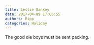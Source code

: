 ```yaml
---
title: Leslie Sankey
date: 2017-04-09 17:05:55
authors: Ripp
categories: Holiday
---
```


 The good ole boys must be sent packing.